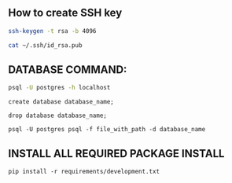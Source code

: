 ## How to create SSH key

```bash
ssh-keygen -t rsa -b 4096
```

```bash
cat ~/.ssh/id_rsa.pub
```

## DATABASE COMMAND:

```bash
psql -U postgres -h localhost 
```
```base
create database database_name;
```
```base
drop database database_name;
```
```base
psql -U postgres psql -f file_with_path -d database_name
```
## INSTALL ALL REQUIRED PACKAGE INSTALL

```base
pip install -r requirements/development.txt 
```
